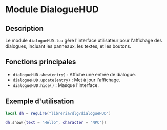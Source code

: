 # Module DialogueHUD

## Description
Le module `dialogueHUD.lua` gère l'interface utilisateur pour l'affichage des dialogues, incluant les panneaux, les textes, et les boutons.

## Fonctions principales
- `dialogueHUD.show(entry)` : Affiche une entrée de dialogue.
- `dialogueHUD.update(entry)` : Met à jour l'affichage.
- `dialogueHUD.hide()` : Masque l'interface.

## Exemple d'utilisation
```lua
local dh = require("libreria/dlg/dialogueHUD")

dh.show({text = "Hello", character = "NPC"})
```
